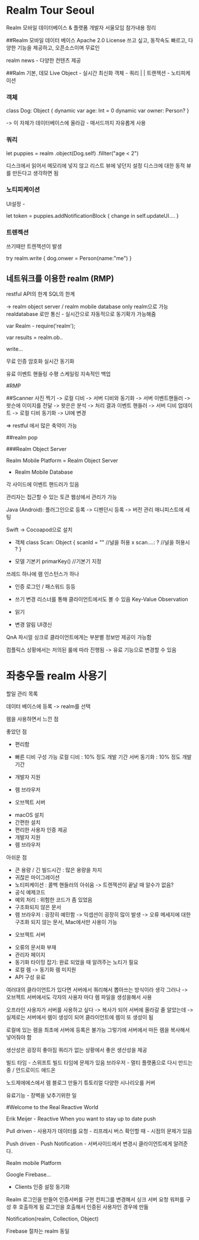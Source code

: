 # Realm Tour Seoul
Realm 모바일 데이터베이스 & 플랫폼 개발자 서울모임 참가내용 정리

##Realm
모바일 데이터 베이스
Apache 2.0 License
쓰고 싶고, 동작속도 빠르고, 다양한 기능을 제공하고, 오픈소스이며 무료인

realm news - 다양한 컨텐츠 제공



##Ralm 기본, 데모
Live Object - 실시간 최신화
객체    -    쿼리
 |           |
트랜젝션 - 노티피케이션

### 객체
class Dog: Object {
  dynamic var age: Int = 0
  dynamic var owner: Person?
}

-> 이 자체가 데이터베이스에 올라감 - 매서드까지 자유롭게 사용

### 쿼리
let puppies = realm
.object(Dog.self)
.fillter("age < 2")

디스크에서 읽어서 메모리에 넣지 않고 리스트 뷰에 넣던지 설정
디스크에 대한 동적 뷰를 만든다고 생각하면 됨

### 노티피케이션
UI설정 -

let token = puppies.addNotificationBlock { change in
  self.updateUI....
}

### 트렌젝션
쓰기때만 트렌젝션이 발생

try realm.write {
  dog.onwer = Person(name:"me")
}



## 네트워크를 이용한 realm (RMP)
restful API의 한계
SQL의 한계

-> realm object server / realm mobile database
only realm으로 가능
realdatabase 로만 통신 - 실시간으로 자동적으로 동기확가 가능해줌

var Realm - require('realm');

var results = realm.ob..

write...

 무료
 인증
 암호화
 실시간 동기화

 유료
 이벤트 핸들링
 수평 스케일링
 지속적인 백업


#RMP

##Scanner
사진 찍기 -> 로컬 디비 -> 서버 디비와 동기화 -> 서버 이벤트핸들러 -> 왓슨에 이미지를 전달 -> 왓은은 분석 -> 처리 결과 이벤트 핸들러 -> 서버 디비 업데이트 -> 로컬 디비 동기화 -> UI에 변경

=> restful 에서 많은 축약이 가능

##realm pop

###Realm Object Server

Realm Mobile Platform = Realm Object Server
 + Realm Mobile Database

각 사이드에 이벤트 핸드러가 있음

관리자는 접근할 수 있는 토큰
웹상에서 관리가 가능

Java (Android):
플러그인으로 등록 -> 디펜던시 등록 -> 버전 관리
매니피스트에 세팅

Swift -> Cocoapod으로 설치

* 객체
class Scan: Object {
  scanId = "" //널을 허용 x
  scan....: ? //널을 허용시 ?
}

* 모델
기본키
primarKey() //기본기 지정

쓰레드 하나에 램 인스턴스가 하나

* 인증
로그인 / 패스워드
등등

* 쓰기
변경 리스너를 통해 클라이언트에서도 볼 수 있음 Key-Value Observation

* 읽기

* 변경 알림
UI갱신

QnA
파시얼 싱크로 클라이언트에게는 부분별 정보만 제공이 가능함

컴플릭스 상황에서는 저의된 룰에 따라 진행됨 -> 유료 기능으로 변경할 수 있음

# 좌충우돌 realm 사용기
할일 관리 목록

데이터 베이스에 등록 -> realm를 선택

렘을 사용하면서 느낀 점

좋았던 점
* 편리함
* 빠른 디비 구성 가능
로컬 디비 : 10% 정도 개발 기간
서버 동기화 : 10% 정도 개발 기간

* 개발자 지원
* 렘 브라우저

- 오브젝트 서버
* macOS 설치
* 간편한 설치
* 편리한 사용자 인증 제공
* 개발자 지원
* 렘 브라우저

아쉬운 점
* 큰 용량 / 긴 빌드시간 : 많은 용량을 차지
* 귀찮은 마이그레이션
* 노티피케이션 : 콜백 핸들러의 아쉬움 -> 트렌젝션이 끝날 때 알수가 없음?
* 공식 예제코드
* 예외 처리 : 위험한 코드가 좀 있었음
* 구조화되지 않은 문서
* 렘 브라우저 : 굉장히 예민함 -> 익셉션이 굉장히 많이 발생 -> 오류 메세지에 대한 구조화 되지 않는 문서, Mac에서만 사용이 가능

- 오브젝트 서버
* 오류의 문서화 부재
* 관리자 페이지
* 동기화 타이밍 잡기: 완료 되었을 때 알려주는 노티가 필요
* 로컬 렘 -> 동기화 렘 미지원
* API 구성 유료


여러대의 클라이언트가 있다면 서버에서 쿼리해서 뽑아쓰는 방식이라 생각
그러나
-> 오브젝트 서버에서도 각자의 사용자 마다 렘 파일을 생성을해서 사용

오프라인 사용자가 서버를 사용하고 싶다 -> 복사가 되어 서버에 올라갈 줄 알았는데
-> 실제로는 서버에서 렘이 생성이 되어 클라이언트에 렘이 또 생성이 됨

로컬에 있는 렘을 최초에 서버에 등록은 불가능
그렇기에 서버에서 마든 렘을 복사해서 넣어줘야 함

생산성은 굉장히 좋아짐
쿼리가 없는 상황에서 좋은 생산성을 제공


빌드 타임 - 스위프트 빌드 타임에 문제가 있음
브라우저 - 멀티 플랫폼으로 다시 만드는 중 / 안드로이드 애드온

노드제에에스에서 렘 블로그 만들기 튜토리얼
다양한 시나리오를 커버

유료기능 - 장벽을 낮추기위한 일

#Welcome to the Real Reactive World

Erik Meijer - Reactive
When you want to stay up to date push

Pull driven - 사용자가 데이터를 요청 - 리프레시
버스 확인할 때 - 시점의 문제가 있음

Push driven - Push Notification - 서버사이드에서 변경시 클라이언트에게 알려준다.


Realm mobile Platform

Google Firebase...


* Clients
인증
설정
동기화

Realm
로그인을 만들어 인증서버를 구현
컨피그를 변경해서 싱크 서버 요청
워퍼를 구성 후 호출하게 됨
로그인을 호출해서 인증된 사용자인 경우에 만듦

Notification(realm, Collection, Object)

Firebase
절차는 realm 동일
